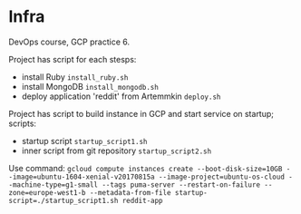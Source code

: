 Infra
=======


DevOps course, GCP practice 6.

Project has script for each stesps:
 - install Ruby `install_ruby.sh`
 - install MongoDB `install_mongodb.sh`
 - deploy application 'reddit' from Artemmkin `deploy.sh`

Project has script to build instance in GCP and start service on startup; scripts:
 - startup script `startup_script1.sh`
 - inner script from git repository `startup_script2.sh`

Use command:
`gcloud compute instances create --boot-disk-size=10GB --image=ubuntu-1604-xenial-v20170815a --image-project=ubuntu-os-cloud --machine-type=g1-small --tags puma-server --restart-on-failure --zone=europe-west1-b --metadata-from-file startup-script=./startup_script1.sh reddit-app`
